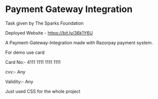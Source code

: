 # Payment Gateway Integration
Task given by The Sparks Foundation

Deployed Website - https://bit.ly/36k1Y6U

A Payment-Gateway-Integration made with Razorpay payment system.

For demo use card 

Card No:- 4111 1111 1111 1111

cvv:- Any

Validity:- Any

Just used CSS for the whole project
